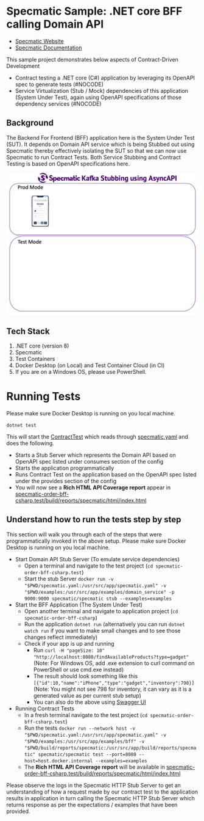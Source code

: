 # Specmatic Sample: .NET core BFF calling Domain API

* [Specmatic Website](https://specmatic.io)
* [Specmatic Documentation](https://specmatic.io/documentation.html)

This sample project demonstrates below aspects of Contract-Driven Development
* Contract testing a .NET core (C#) application by leveraging its OpenAPI spec to generate tests (#NOCODE)
* Service Virtualization (Stub / Mock) dependencies of this application (System Under Test), again using OpenAPI specifications of those dependency services (#NOCODE)

## Background

The Backend For Frontend (BFF) application here is the System Under Test (SUT). It depends on Domain API service which is being Stubbed out using Specmatic thereby effectively isolating the SUT so that we can now use Specmatic to run Contract Tests. Both Service Stubbing and Contract Testing is based on OpenAPI specifications here.

![CSharp Contract Driven Development](assets/specmatic-order-bff-architecture.gif)

## Tech Stack
1. .NET core (version 8)
2. Specmatic
3. Test Containers
4. Docker Desktop (on Local) and Test Container Cloud (in CI)
5. If you are on a Windows OS, please use PowerShell.

# Running Tests

Please make sure Docker Desktop is running on you local machine.

```shell
dotnet test
```

This will start the [ContractTest](specmatic-order-bff-csharp.test/contract/ContractTests.cs) which reads through [specmatic.yaml](specmatic-order-bff-csharp.test/specmatic.yaml) and does the following.
* Starts a Stub Server which represents the Domain API based on OpenAPI spec listed under consumes section of the config
* Starts the application programmatically
* Runs Contract Test on the application based on the OpenAPI spec listed under the provides section of the config
* You will now see a **Rich HTML API Coverage report** appear in [specmatic-order-bff-csharp.test/build/reports/specmatic/html/index.html](specmatic-order-bff-csharp.test/build/reports/specmatic/html/index.html)

## Understand how to run the tests step by step

This section will walk you through each of the steps that were programmatically invoked in the above setup. Please make sure Docker Desktop is running on you local machine.

* Start Domain API Stub Server (To emulate service dependencies)
  * Open a terminal and navigate to the test project (`cd specmatic-order-bff-csharp.test`)
  * Start the stub Server `docker run -v "$PWD/specmatic.yaml:/usr/src/app/specmatic.yaml" -v "$PWD/examples:/usr/src/app/examples/domain_service" -p 9000:9000 specmatic/specmatic stub --examples=examples`
* Start the BFF Application (The System Under Test)
  * Open another terminal and navigate to application project (`cd specmatic-order-bff-csharp`)
  * Run the application `dotnet run` (alternatively you can run `dotnet watch run` if you want to make small changes and to see those changes reflect immediately)
  * Check if your app is up and running
    * Run `curl -H "pageSize: 10" "http://localhost:8080/findAvailableProducts?type=gadget"` (Note: For Windows OS, add .exe extension to curl command on PowerShell or use cmd.exe instead)
    * The result should look something like this `[{"id":10,"name":"iPhone","type":"gadget","inventory":798}]` (Note: You might not see 798 for inventory, it can vary as it is a generated value as per current stub setup)
    * You can also do the above using [Swagger UI]("http://localhost:8080/swagger")
* Running Contract Tests
  * In a fresh terminal navigate to the test project (`cd specmatic-order-bff-csharp.test`)
  * Run the tests `docker run --network host -v "$PWD/specmatic.yaml:/usr/src/app/specmatic.yaml" -v "$PWD/examples:/usr/src/app/examples/bff" -v "$PWD/build/reports/specmatic:/usr/src/app/build/reports/specmatic" specmatic/specmatic test --port=8080 --host=host.docker.internal --examples=examples`
  * The **Rich HTML API Coverage report** will be available in [specmatic-order-bff-csharp.test/build/reports/specmatic/html/index.html](specmatic-order-bff-csharp.test/build/reports/specmatic/html/index.html)

Please observe the logs in the Specmatic HTTP Stub Server to get an understanding of how a request made by our contract test to the application results in application in turn calling the Specmatic HTTP Stub Server which returns response as per the expectations / examples that have been provided.
